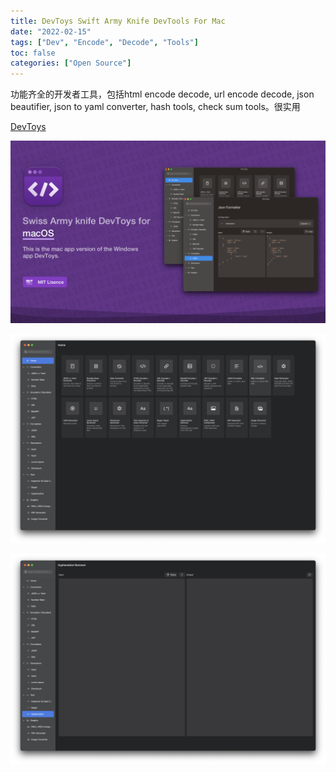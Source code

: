 ```yaml
---
title: DevToys Swift Army Knife DevTools For Mac
date: "2022-02-15"
tags: ["Dev", "Encode", "Decode", "Tools"]
toc: false
categories: ["Open Source"]
---
```


功能齐全的开发者工具，包括html encode decode, url encode decode, json beautifier, json to yaml converter, hash tools, check sum tools。很实用

[DevToys](https://github.com/ObuchiYuki/DevToysMac/)

![DevToys](/static/img/2022-2-15-DevToys-Swift-Army-Knife-DevTools-For-Mac/2022-02-15_1.png)

![DevToys](/static/img/2022-2-15-DevToys-Swift-Army-Knife-DevTools-For-Mac/2022-02-15_2.png)

![DevToys](/static/img/2022-2-15-DevToys-Swift-Army-Knife-DevTools-For-Mac/2022-02-15_3.png)